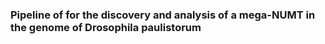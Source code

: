 ### Pipeline of for the discovery and analysis of a mega-NUMT in the genome of Drosophila paulistorum

